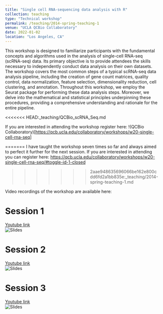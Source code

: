 ```yaml
---
title: "Single cell RNA-sequencing data analysis with R"
collection: teaching
type: "Technical workshop"
permalink: /teaching/2014-spring-teaching-1
venue: "UCLA QCBio Collaboratory"
date: 2022-01-02
location: "Los Angeles, CA"
---
```


This workshop is designed to familiarize participants with the fundamental concepts and algorithms used in the analysis of single-cell RNA-seq (scRNA-seq) data. Its primary objective is to provide attendees the skills necessary to independently conduct data analysis on their own datasets. The workshop covers the most common steps of a typical scRNA-seq data analysis pipeline, including the creation of gene count matrices, quality control, data normalization, feature selection, dimensionality reduction, cell clustering, and annotation. Throughout this workshop, we employ the Seurat package for performing these data analysis steps. Moreover, we delve into the mathematical and statistical principles underpinning these procedures, providing a comprehensive understanding and rationale for the entire pipeline. 

<<<<<<< HEAD:_teaching/QCBio_scRNA_Seq.md

If you are interested in attending the workshop register here:
!(QCBio Collaboratory)[https://qcb.ucla.edu/collaboratory/workshops/w20-single-cell-rna-seq]
 
=======
I have taught the workshop seven times so far and always aimed to perfect it further for the next session. 
If you are interested in attending you can register here:
https://qcb.ucla.edu/collaboratory/workshops/w20-single-cell-rna-seq/#toggle-id-1-closed
>>>>>>> 2aae948635696066be162e800cdd6fd2a1bb835e:_teaching/2014-spring-teaching-1.md

Video recordings of the workshop are available here:

Session 1
======

[Youtube link](https://www.youtube.com/watch?v=G-XmYchwmgc)\
![Slides](/files/background_2.jpg)

Session 2
======
[Youtube link](https://www.youtube.com/watch?v=OYO2_6td7Os&t)\
![Slides](/files/background_2.jpg)

Session 3
======
[Youtube link](https://www.youtube.com/watch?v=nu-APoGNAzk&t)\
![Slides](/files/background_2.jpg)
